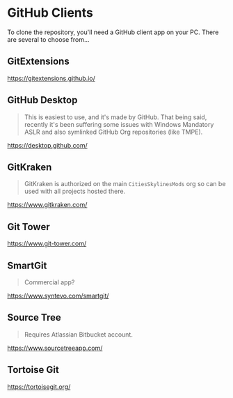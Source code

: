 # GitHub Clients

To clone the repository, you'll need a GitHub client app on your PC. There are several to choose from...

## GitExtensions

https://gitextensions.github.io/

## GitHub Desktop

> This is easiest to use, and it's made by GitHub. That being said, recently it's been suffering some issues with
> Windows Mandatory ASLR and also symlinked GitHub Org repositories (like TMPE).

https://desktop.github.com/

## GitKraken

> GitKraken is authorized on the main `CitiesSkylinesMods` org so can be used with all projects hosted there.

https://www.gitkraken.com/

## Git Tower

https://www.git-tower.com/

## SmartGit

> Commercial app?

https://www.syntevo.com/smartgit/

## Source Tree

> Requires Atlassian Bitbucket account.

https://www.sourcetreeapp.com/

## Tortoise Git

https://tortoisegit.org/